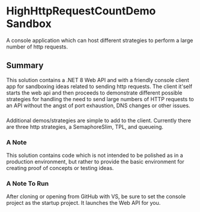 # HighHttpRequestCountDemo Sandbox
A console application which can host different strategies to perform a large number of http requests.
## Summary
This solution contains a .NET 8 Web API and with a friendly console client app 
for sandboxing ideas related to sending http requests.
The client it'self starts the web api and then proceeds to 
demonstrate different possible strategies for handling the need to send 
large numbers of HTTP requests to an API without the angst of port 
exhaustion, DNS changes or other issues.
###
Additional demos/strategies are simple to add to the client.
Currently there are three http strategies, a SemaphoreSlim, TPL, and queueing. 
### A Note
This solution contains code which is not intended to be polished as in a 
production environment, but rather to provide the basic environment 
for creating proof of concepts or testing ideas.
### A Note To Run
After cloning or opening from GitHub with VS, be sure to set the console project as the startup project.
It launches the Web API for you.

